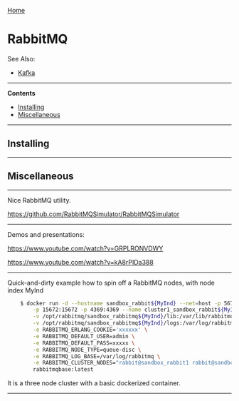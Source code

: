 [Home](Readme.md)
# RabbitMQ

See Also:

  - [Kafka](Kafka.md)

---

**Contents**

- [Installing](RabbitMQ.md#installing)
- [Miscellaneous](RabbitMQ.md#miscellaneous)

---

## Installing

---

## Miscellaneous

---

Nice RabbitMQ utility.

https://github.com/RabbitMQSimulator/RabbitMQSimulator

---

Demos and presentations:

https://www.youtube.com/watch?v=GRPLRONVDWY

https://www.youtube.com/watch?v=kA8rPIDa388

---

Quick-and-dirty example how to spin off a RabbitMQ nodes, with node index MyInd

```bash
    $ docker run -d --hostname sandbox_rabbit${MyInd} --net=host -p 5672:5672 \
        -p 15672:15672 -p 4369:4369 --name cluster1_sandbox_rabbit${MyInd} \
        -v /opt/rabbitmq/sandbox_rabbitmq${MyInd}/lib:/var/lib/rabbitmq \
        -v /opt/rabbitmq/sandbox_rabbitmq${MyInd}/logs:/var/log/rabbitmq \
        -e RABBITMQ_ERLANG_COOKIE='xxxxxx' \
        -e RABBITMQ_DEFAULT_USER=admin \
        -e RABBITMQ_DEFAULT_PASS=xxxxx \
        -e RABBITMQ_NODE_TYPE=queue-disc \
        -e RABBITMQ_LOG_BASE=/var/log/rabbitmq \
        -e RABBITMQ_CLUSTER_NODES="rabbit@sandbox_rabbit1 rabbit@sandbox_rabbit2 rabbit@sandbox_rabbit3" \
        rabbitmqbase:latest
```

It is a three node cluster with a basic dockerized container.

---
